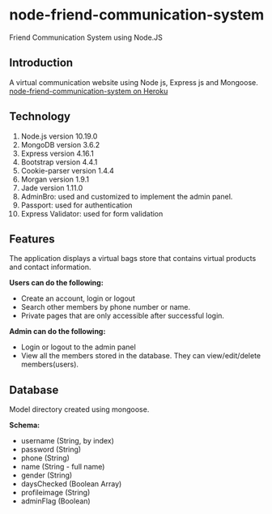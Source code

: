 # node-friend-communication-system
Friend Communication System using Node.JS

Introduction
---
A virtual communication website using Node js, Express js and Mongoose. <br />
[node-friend-communication-system on Heroku](https://node-friend-communication-sys.herokuapp.com/)


Technology
---
1. Node.js version 10.19.0
2. MongoDB version 3.6.2
3. Express version 4.16.1
4. Bootstrap version 4.4.1
5. Cookie-parser version 1.4.4
6. Morgan version 1.9.1
7. Jade version 1.11.0
8. AdminBro: used and customized to implement the admin panel.
9. Passport: used for authentication
10. Express Validator: used for form validation


Features
---
The application displays a virtual bags store that contains virtual products and contact information.<br />

**Users can do the following:**

- Create an account, login or logout
- Search other members by phone number or name.
- Private pages that are only accessible after successful login.

**Admin can do the following:**

- Login or logout to the admin panel
- View all the members stored in the database. They can view/edit/delete members(users).

Database
---
Model directory created using mongoose.<br />

**Schema:**
- username (String, by index)
- password (String)
- phone (String)
- name (String - full name)
- gender (String)
- daysChecked (Boolean Array)
- profileimage (String)
- adminFlag (Boolean)







